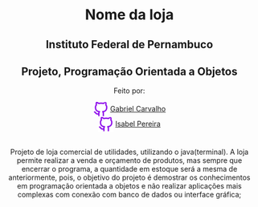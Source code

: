 <div align="center">
    <h1>Nome da loja</h1>
    <h2>Instituto Federal de Pernambuco</h2>
    <h2>Projeto, Programação Orientada a Objetos</h2>
</div>
<div align="center">
    <p>Feito por:</p>
    <div>
        <img src="img/githubsybl.png" alt="GitHub logo" align="center" width='30px' height='30px'>
        <a href="https://github.com/GabPhoenix">Gabriel Carvalho</a>
    </div>
    <div>
        <img src="img/githubsybl.png" alt="GitHub logo" align="center" width='30px' height='30px'>
        <a href="https://github.com/Isabel-Pereira">Isabel Pereira</a>
    </div>
</div>
<div align="center">
    <br>
    <p>Projeto de loja comercial de utilidades, utilizando o java(terminal).
    A loja permite realizar a venda e orçamento de produtos, mas sempre que encerrar o programa, a quantidade em estoque será a mesma de anteriormente, pois, o objetivo do projeto é demostrar os conhecimentos em programação orientada a objetos e não realizar aplicações mais complexas com conexão com banco de dados ou interface gráfica;
    </p>
</div>
